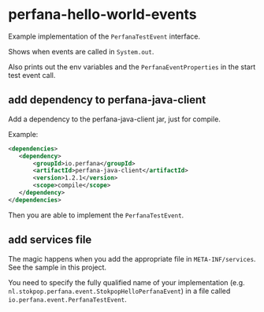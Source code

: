 # perfana-hello-world-events

Example implementation of the `PerfanaTestEvent` interface.

Shows when events are called in `System.out`.

Also prints out the env variables and the `PerfanaEventProperties` in 
the start test event call.

## add dependency to perfana-java-client

Add a dependency to the perfana-java-client jar, just for compile.

Example:

```xml
<dependencies>
   <dependency>
       <groupId>io.perfana</groupId>
       <artifactId>perfana-java-client</artifactId>
       <version>1.2.1</version>
       <scope>compile</scope>
   </dependency>
</dependencies>
```

Then you are able to implement the `PerfanaTestEvent`.

## add services file

The magic happens when you add the appropriate file
in `META-INF/services`. See the sample in this project.

You need to specify the fully qualified name of your implementation
(e.g. `nl.stokpop.perfana.event.StokpopHelloPerfanaEvent`) 
in a file called `io.perfana.event.PerfanaTestEvent`. 

